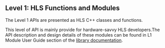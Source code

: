 ## Level 1: HLS Functions and Modules

The Level 1 APIs are presented as HLS C++ classes and functions.

This level of API is mainly provide for hardware-savvy HLS developers.The API description and design details of these modules can be found in L1 Module User Guide section of the [library documentation](https://xilinx.github.io/Vitis_Libraries/security/).
